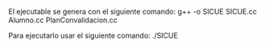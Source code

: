 El ejecutable se genera con el siguiente comando:
g++ -o SICUE SICUE.cc Alumno.cc PlanConvalidacion.cc

Para ejecutarlo usar el siguiente comando:
./SICUE
